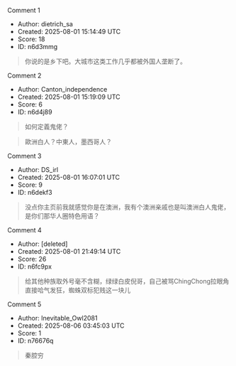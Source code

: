 Comment 1

- Author: dietrich_sa
- Created: 2025-08-01 15:14:49 UTC
- Score: 18
- ID: n6d3mmg

> 你说的是乡下吧。大城市这类工作几乎都被外国人垄断了。

Comment 2

- Author: Canton_independence
- Created: 2025-08-01 15:19:09 UTC
- Score: 6
- ID: n6d4j89

> 如何定義鬼佬？

> 歐洲白人？中東人，墨西哥人？

Comment 3

- Author: DS_irl
- Created: 2025-08-01 16:07:01 UTC
- Score: 9
- ID: n6dekf3

> 没点你主页前我就感觉你是在澳洲，我有个澳洲亲戚也是叫澳洲白人鬼佬，是你们那华人圈特色用语？

Comment 4

- Author: [deleted]
- Created: 2025-08-01 21:49:14 UTC
- Score: 26
- ID: n6fc9px

> 给其他种族取外号毫不含糊，绿绿白皮倪哥，自己被骂ChingChong拉眼角直接哈气发狂，蜘蛛双标犯贱这一块儿

Comment 5

- Author: Inevitable_Owl2081
- Created: 2025-08-06 03:45:03 UTC
- Score: 1
- ID: n76676q

> 秦腔穷
